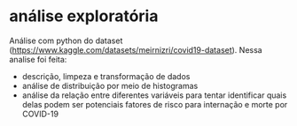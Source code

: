 # análise exploratória
Análise com python do dataset (https://www.kaggle.com/datasets/meirnizri/covid19-dataset). Nessa analise foi feita:
- descrição, limpeza e transformação de dados
- análise de distribuição por meio de histogramas
- análise da relação entre diferentes variáveis para tentar identificar quais delas podem ser potenciais fatores de risco para internação e morte por COVID-19

